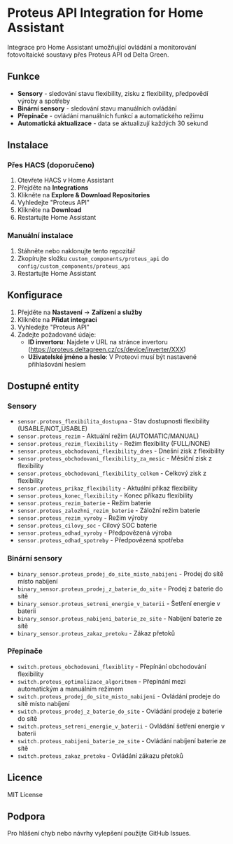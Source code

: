 # Proteus API Integration for Home Assistant

Integrace pro Home Assistant umožňující ovládání a monitorování fotovoltaické soustavy přes Proteus API od Delta Green.

## Funkce

- **Sensory** - sledování stavu flexibility, zisku z flexibility, předpovědí výroby a spotřeby
- **Binární sensory** - sledování stavu manuálních ovládání
- **Přepínače** - ovládání manuálních funkcí a automatického režimu
- **Automatická aktualizace** - data se aktualizují každých 30 sekund

## Instalace

### Přes HACS (doporučeno)

1. Otevřete HACS v Home Assistant
2. Přejděte na **Integrations**
3. Klikněte na **Explore & Download Repositories**
4. Vyhledejte "Proteus API"
5. Klikněte na **Download**
6. Restartujte Home Assistant

### Manuální instalace

1. Stáhněte nebo naklonujte tento repozitář
2. Zkopírujte složku `custom_components/proteus_api` do `config/custom_components/proteus_api`
3. Restartujte Home Assistant

## Konfigurace

1. Přejděte na **Nastavení** → **Zařízení a služby**
2. Klikněte na **Přidat integraci**
3. Vyhledejte "Proteus API"
4. Zadejte požadované údaje:
   - **ID invertoru**: Najdete v URL na stránce invertoru (https://proteus.deltagreen.cz/cs/device/inverter/XXX)
   - **Uživatelské jméno a heslo**: V Proteovi musí být nastavené přihlašování heslem

## Dostupné entity

### Sensory

- `sensor.proteus_flexibilita_dostupna` - Stav dostupnosti flexibility (USABLE/NOT_USABLE)
- `sensor.proteus_rezim` - Aktuální režim (AUTOMATIC/MANUAL)
- `sensor.proteus_rezim_flexibility` - Režim flexibility (FULL/NONE)
- `sensor.proteus_obchodovani_flexibility_dnes` - Dnešní zisk z flexibility
- `sensor.proteus_obchodovani_flexibility_za_mesic` - Měsíční zisk z flexibility
- `sensor.proteus_obchodovani_flexibility_celkem` - Celkový zisk z flexibility
- `sensor.proteus_prikaz_flexibility` - Aktuální příkaz flexibility
- `sensor.proteus_konec_flexibility` - Konec příkazu flexibility
- `sensor.proteus_rezim_baterie` - Režim baterie
- `sensor.proteus_zalozhni_rezim_baterie` - Záložní režim baterie
- `sensor.proteus_rezim_vyroby` - Režim výroby
- `sensor.proteus_cilovy_soc` - Cílový SOC baterie
- `sensor.proteus_odhad_vyroby` - Předpovězená výroba
- `sensor.proteus_odhad_spotreby` - Předpovězená spotřeba

### Binární sensory

- `binary_sensor.proteus_prodej_do_site_misto_nabijeni` - Prodej do sítě místo nabíjení
- `binary_sensor.proteus_prodej_z_baterie_do_site` - Prodej z baterie do sítě
- `binary_sensor.proteus_setreni_energie_v_baterii` - Šetření energie v baterii
- `binary_sensor.proteus_nabijeni_baterie_ze_site` - Nabíjení baterie ze sítě
- `binary_sensor.proteus_zakaz_pretoku` - Zákaz přetoků

### Přepínače

- `switch.proteus_obchodovani_flexiblity` - Přepínání obchodování flexibility
- `switch.proteus_optimalizace_algoritmem` - Přepínání mezi automatickým a manuálním režimem
- `switch.proteus_prodej_do_site_misto_nabijeni` - Ovládání prodeje do sítě místo nabíjení
- `switch.proteus_prodej_z_baterie_do_site` - Ovládání prodeje z baterie do sítě
- `switch.proteus_setreni_energie_v_baterii` - Ovládání šetření energie v baterii
- `switch.proteus_nabijeni_baterie_ze_site` - Ovládání nabíjení baterie ze sítě
- `switch.proteus_zakaz_pretoku` - Ovládání zákazu přetoků

## Licence

MIT License

## Podpora

Pro hlášení chyb nebo návrhy vylepšení použijte GitHub Issues.

